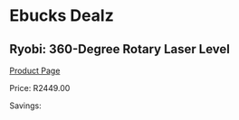 
# Ebucks Dealz
## Ryobi: 360-Degree Rotary Laser Level
[Product Page](https://www.ebucks.com/web/shop/productSelected.do?prodId=316302317&catId=370101825)

Price: R2449.00

Savings: 


	